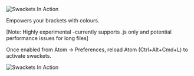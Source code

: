 ![Swackets In Action](http://i.imgur.com/KP9bxf0.png)

Empowers your brackets with colours.

[Note: Highly experimental -currently supports .js only and potential performance issues for long files]

Once enabled from Atom -> Preferences, reload Atom  (Ctrl+Alt+Cmd+L) to activate swackets.

![Swackets In Action](http://i.imgur.com/Wjkwp35.png)
